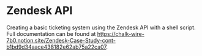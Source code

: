 # Zendesk API 

Creating a basic ticketing system using the Zendesk API with a shell script. Full documentation can be found at https://chalk-wire-7b0.notion.site/Zendesk-Case-Study-cont-b1bd9d34aace438182e62ab75a22ca07. 

